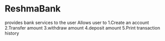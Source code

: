 # ReshmaBank
provides bank services to the user
Allows user to
1.Create an account
2.Transfer amount
3.withdraw amount
4.deposit amount
5.Print transaction history
